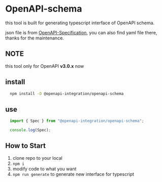 # OpenAPI-schema
this tool is built for generating typescript interface of OpenAPI schema.

json file is from [OpenAPI-Specification](https://github.com/OAI/OpenAPI-Specification/tree/master/schemas/v3.0), you can also find yaml file there, thanks for the maintenance.

## NOTE
this tool only for OpenAPI **v3.0.x** now

## install
```bash
  npm install -D @openapi-integration/openapi-schema
```

## use
```javascript
  import { Spec } from "@openapi-integration/openapi-schema";

  console.log(Spec);
```

## How to Start
1. clone repo to your local
2. `npm i`
3. modify code to what you want
4. `npm run generate` to generate new interface for typescript
